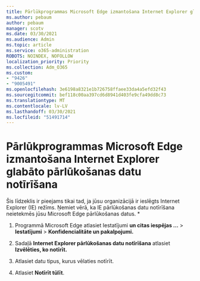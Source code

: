 ```yaml
---
title: Pārlūkprogrammas Microsoft Edge izmantošana Internet Explorer glabāto pārlūkošanas datu notīrīšana
ms.author: pebaum
author: pebaum
manager: scotv
ms.date: 03/30/2021
ms.audience: Admin
ms.topic: article
ms.service: o365-administration
ROBOTS: NOINDEX, NOFOLLOW
localization_priority: Priority
ms.collection: Adm_O365
ms.custom:
- "9426"
- "9005491"
ms.openlocfilehash: 3e6198a8321e1b726758ffaee33da4a5efd32f43
ms.sourcegitcommit: bef118c00aa397cd6d8941d403fe9cfa49dd8c73
ms.translationtype: MT
ms.contentlocale: lv-LV
ms.lasthandoff: 03/30/2021
ms.locfileid: "51491714"
---
```

# <a name="use-microsoft-edge-to-clear-the-browsing-data-stored-by-internet-explorer"></a>Pārlūkprogrammas Microsoft Edge izmantošana Internet Explorer glabāto pārlūkošanas datu notīrīšana

Šis līdzeklis ir pieejams tikai tad, ja jūsu organizācijā ir ieslēgts Internet Explorer (IE) režīms. Ņemiet vērā, ka IE pārlūkošanas datu notīrīšana neietekmēs jūsu Microsoft Edge pārlūkošanas datus.
*
1. Programmā Microsoft Edge atlasiet Iestatījumi **un citas iespējas ...**  >  **Iestatījumi**  >  **Konfidencialitāte un pakalpojumi.**

1. Sadaļā **Internet Explorer pārlūkošanas datu notīrīšana** atlasiet **Izvēlēties, ko notīrīt.**

1. Atlasiet datu tipus, kurus vēlaties notīrīt.

1. Atlasiet **Notīrīt tūlīt**.